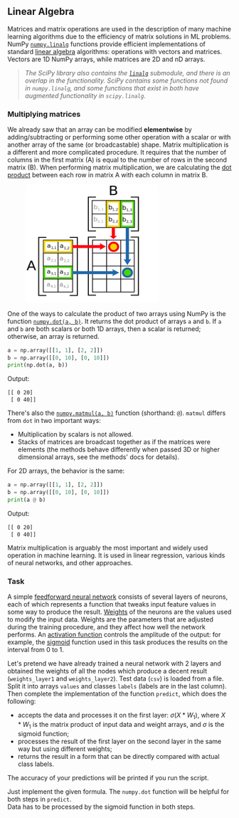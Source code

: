 ## Linear Algebra

Matrices and matrix operations are used in the description of many machine learning algorithms due
to the efficiency of matrix solutions in ML problems.
NumPy [`numpy.linalg`](https://numpy.org/doc/stable/reference/routines.linalg.html)
functions provide efficient implementations of standard [linear algebra](https://en.wikipedia.org/wiki/Linear_algebra) algorithms:
operations with vectors and matrices. Vectors are 1D NumPy arrays, while matrices are 2D and nD arrays.

> <i>The SciPy library also contains the [`linalg`](https://docs.scipy.org/doc/scipy/reference/reference/linalg.html#module-scipy.linalg) 
> submodule, and there is an overlap in the functionality. SciPy contains some functions not found in `numpy.linalg`, and
> some functions that exist in both have augmented functionality in `scipy.linalg`.</i>

### Multiplying matrices

We already saw that an array can be modified **elementwise** by adding/subtracting or performing some other 
operation with a scalar or with another array of the same (or broadcastable) shape.
Matrix multiplication is a different and more complicated procedure.
It requires that the number of columns in the first matrix (A) is equal to the number of rows in the second matrix (B).
When performing matrix multiplication, we are calculating the [dot product](https://en.wikipedia.org/wiki/Dot_product) 
between each row in matrix A with each column in matrix B.

<figure>
  <img src="img.png" alt="dot" style="width:300px">
</figure>

One of the ways to calculate the product of two arrays using NumPy is the function [`numpy.dot(a, b)`](https://numpy.org/doc/stable/reference/generated/numpy.dot.html#numpy.dot).
It returns the dot product of arrays `a` and `b`. If `a` and `b` are both scalars or both 1D arrays, then 
a scalar is returned; otherwise, an array is returned. 

```python
a = np.array([[1, 1], [2, 2]])
b = np.array([[0, 10], [0, 10]])
print(np.dot(a, b))
```
Output:
```text
[[ 0 20]
 [ 0 40]]
```

<div class="hint">

There's also the [`numpy.matmul(a, b)`](https://numpy.org/doc/stable/reference/generated/numpy.matmul.html)
function (shorthand: `@`). `matmul` differs from `dot` in two important ways:

- Multiplication by scalars is not allowed.
- Stacks of matrices are broadcast together as if the matrices were elements (the methods behave differently when passed 3D or higher dimensional arrays, see the methods' docs for details).

For 2D arrays, the behavior is the same:
```python
a = np.array([[1, 1], [2, 2]])
b = np.array([[0, 10], [0, 10]])
print(a @ b)
```
Output:
```text
[[ 0 20]
 [ 0 40]]
```
</div>

Matrix multiplication is arguably the most important and widely used operation in machine learning.
It is used in linear regression, various kinds of neural networks, and other approaches.

### Task
A simple [feedforward neural network](https://en.wikipedia.org/wiki/Feedforward_neural_network)
consists of several layers of neurons, each of which represents a function that tweaks
input feature values in some way to produce the result. [Weights](https://en.wikipedia.org/wiki/Weighting) of the neurons are the values used to modify the
input data. Weights are the parameters that are adjusted during the training procedure, and they affect how well
the network performs. An [activation function](https://en.wikipedia.org/wiki/Activation_function) controls the amplitude of the output:
for example, the [sigmoid](https://en.wikipedia.org/wiki/Logistic_function) function used in this task produces the results on the interval from 0 to 1.

Let's pretend we have already trained a neural network with 2 layers and obtained
the weights of all the nodes which produce a decent result (`weights_layer1` and `weights_layer2`).
Test data (`csv`) is loaded from a file. Split it into arrays `values` and classes `labels` (labels are in the last column).
Then complete the implementation of the function `predict`, which does the following:
- accepts the data and processes it on the first layer: $\sigma(X * W_1)$, where $X * W_1$ is the matrix product
of input data and weight arrays, and $\sigma$ is the sigmoid function;
- processes the result of the first layer on the second layer in the same way but using different weights;
- returns the result in a form that can be directly compared with actual class labels.

The accuracy of your predictions will be printed if you run the script.

<div class="hint">Just implement the given formula. The <code>numpy.dot</code> function will be helpful for both steps in <code>predict</code>.</div>
<div class="hint">Data has to be processed by the sigmoid function in both steps.</div>